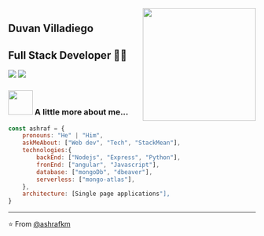 <img align='right' src="https://media.giphy.com/media/M9gbBd9nbDrOTu1Mqx/giphy.gif" width="230">

## Duvan Villadiego
## Full Stack Developer 👨‍💻

[![](https://img.shields.io/badge/LinkedIn-ashrafkm-blue)](https://www.linkedin.com/in/duvan-villadiego/)
[![](https://img.shields.io/badge/Gmail-ashrafkm010%40gmail.com-red)](mailto:duvan.villadiego.oficial@gmail.com)


### <img src="https://media.giphy.com/media/VgCDAzcKvsR6OM0uWg/giphy.gif" width="50"> A little more about me...  

```javascript
const ashraf = {
    pronouns: "He" | "Him",
    askMeAbout: ["Web dev", "Tech", "StackMean"],
    technologies:{
        backEnd: ["Nodejs", "Express", "Python"],
        fronEnd: ["angular", "Javascript"],
        database: ["mongoDb", "dbeaver"],
        serverless: ["mongo-atlas"],
    },
    architecture: [Single page applications"],
}
```

---
⭐️ From [@ashrafkm](https://github.com/DuvanVilladiego)
